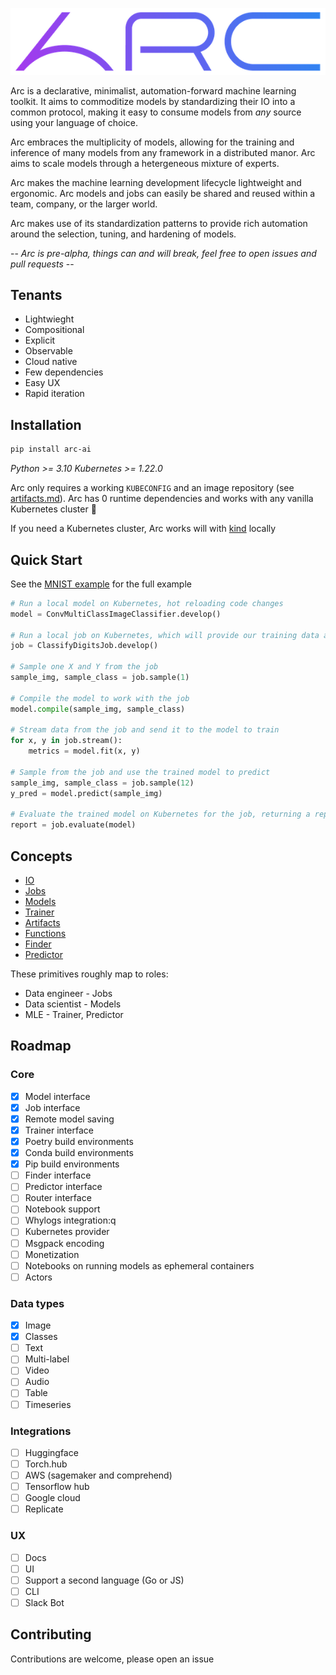 ![logo](./static/logo.png "Logo")

Arc is a declarative, minimalist, automation-forward machine learning toolkit. It aims to commoditize models by standardizing their IO into a common protocol, making it easy to consume models from _any_ source using your language of choice.   

Arc embraces the multiplicity of models, allowing for the training and inference of many models from any framework in a distributed manor. Arc aims to scale models through a hetergeneous mixture of experts.

Arc makes the machine learning development lifecycle lightweight and ergonomic. Arc models and jobs can easily be shared and reused within a team, company, or the larger world.   

Arc makes use of its standardization patterns to provide rich automation around the selection, tuning, and hardening of models.

-- _Arc is pre-alpha, things can and will break, feel free to open issues and pull requests_ --

## Tenants

* Lightwieght
* Compositional
* Explicit
* Observable
* Cloud native
* Few dependencies
* Easy UX
* Rapid iteration

## Installation

```sh
pip install arc-ai
```

_Python >= 3.10_
_Kubernetes >= 1.22.0_

Arc only requires a working `KUBECONFIG` and an image repository (see [artifacts.md](./docs/artifacts.md)). Arc has 0 runtime dependencies and works with any vanilla Kubernetes cluster :slightly_smiling_face:  

If you need a Kubernetes cluster, Arc works will with [kind](https://kind.sigs.k8s.io/) locally

## Quick Start

See the [MNIST example](examples/mnist/keras/classifier.py) for the full example

```python
# Run a local model on Kubernetes, hot reloading code changes
model = ConvMultiClassImageClassifier.develop()

# Run a local job on Kubernetes, which will provide our training data and eval
job = ClassifyDigitsJob.develop()

# Sample one X and Y from the job
sample_img, sample_class = job.sample(1)

# Compile the model to work with the job
model.compile(sample_img, sample_class)

# Stream data from the job and send it to the model to train
for x, y in job.stream():
    metrics = model.fit(x, y)

# Sample from the job and use the trained model to predict
sample_img, sample_class = job.sample(12)
y_pred = model.predict(sample_img)

# Evaluate the trained model on Kubernetes for the job, returning a report
report = job.evaluate(model)
```

## Concepts

* [IO](./docs/io.md)
* [Jobs](./docs/jobs.md)
* [Models](./docs/models.md)
* [Trainer](./docs/trainer.md)
* [Artifacts](./docs/artifacts.md)
* [Functions](./docs/functions.md)
* [Finder](./docs/finder.md)
* [Predictor](./docs/predictor.md)

These primitives roughly map to roles:

* Data engineer - Jobs
* Data scientist - Models
* MLE - Trainer, Predictor

## Roadmap

### Core
- [x] Model interface
- [x] Job interface
- [x] Remote model saving
- [x] Trainer interface
- [x] Poetry build environments
- [x] Conda build environments
- [x] Pip build environments
- [ ] Finder interface
- [ ] Predictor interface
- [ ] Router interface
- [ ] Notebook support
- [ ] Whylogs integration:q
- [ ] Kubernetes provider
- [ ] Msgpack encoding
- [ ] Monetization
- [ ] Notebooks on running models as ephemeral containers
- [ ] Actors

### Data types
- [x] Image
- [x] Classes
- [ ] Text
- [ ] Multi-label
- [ ] Video
- [ ] Audio
- [ ] Table
- [ ] Timeseries

### Integrations
- [ ] Huggingface
- [ ] Torch.hub
- [ ] AWS (sagemaker and comprehend)
- [ ] Tensorflow hub
- [ ] Google cloud
- [ ] Replicate

### UX
- [ ] Docs
- [ ] UI
- [ ] Support a second language (Go or JS)
- [ ] CLI
- [ ] Slack Bot

## Contributing

Contributions are welcome, please open an issue